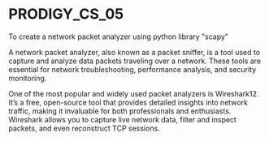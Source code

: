 # PRODIGY_CS_05

To create a network packet analyzer using python library "scapy"

A network packet analyzer, also known as a packet sniffer, is a tool used to capture and analyze data packets traveling over a network. These tools are essential for network troubleshooting, performance analysis, and security monitoring.

One of the most popular and widely used packet analyzers is Wireshark12. It’s a free, open-source tool that provides detailed insights into network traffic, making it invaluable for both professionals and enthusiasts. Wireshark allows you to capture live network data, filter and inspect packets, and even reconstruct TCP sessions.
